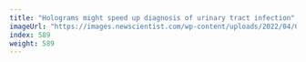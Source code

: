 ```yaml
---
title: "Holograms might speed up diagnosis of urinary tract infection"
imageUrl: "https://images.newscientist.com/wp-content/uploads/2022/04/01171310/SEI_96596610.jpg?width=600"
index: 589
weight: 589
---
```

